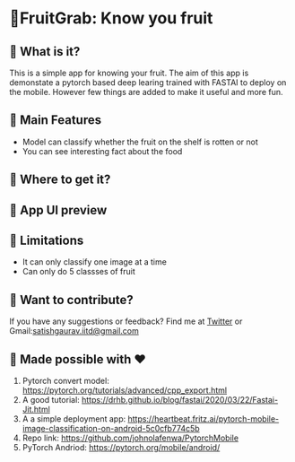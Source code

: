 
# 🍊FruitGrab: Know you fruit 

## 🥭 What is it? 

This is a simple app for knowing your fruit. The aim of this app is demonstate a pytorch based deep learing trained with FASTAI to deploy on the mobile. However few things are added to make it useful and more fun. 

## 🍋 Main Features 
- Model can classify whether the fruit on the shelf is rotten or not
- You can see interesting fact about the food  

## 🍉 Where to get it? 

## 🍍 App UI preview 

## 🍏 Limitations
- It can only classify one image at a time 
- Can only do 5 classses of fruit 

## 🍓 Want to contribute? 
If you have any suggestions or feedback? Find me at [Twitter]() or Gmail:satishgaurav.iitd@gmail.com


## 🍇 Made possible with ♥️
1. Pytorch convert model: https://pytorch.org/tutorials/advanced/cpp_export.html
2. A good tutorial: https://drhb.github.io/blog/fastai/2020/03/22/Fastai-Jit.html
3. A a simple deployment app: https://heartbeat.fritz.ai/pytorch-mobile-image-classification-on-android-5c0cfb774c5b
4. Repo link: https://github.com/johnolafenwa/PytorchMobile
5. PyTorch Andriod: https://pytorch.org/mobile/android/

